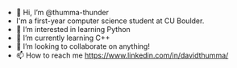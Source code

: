 - 👋 Hi, I’m @thumma-thunder
- I'm a first-year computer science student at CU Boulder.
- 👀 I’m interested in learning Python 
- 🌱 I’m currently learning C++
- 💞️ I’m looking to collaborate on anything!
- 📫 How to reach me https://www.linkedin.com/in/davidthumma/ 

<!---
thumma-thunder/thumma-thunder is a ✨ special ✨ repository because its `README.md` (this file) appears on your GitHub profile.
You can click the Preview link to take a look at your changes.
--->
